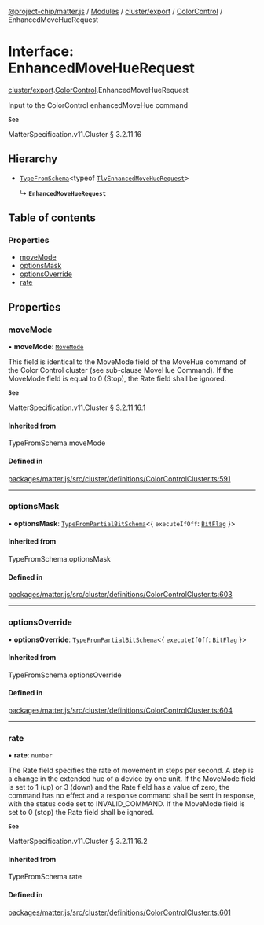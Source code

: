 [@project-chip/matter.js](../README.md) / [Modules](../modules.md) / [cluster/export](../modules/cluster_export.md) / [ColorControl](../modules/cluster_export.ColorControl.md) / EnhancedMoveHueRequest

# Interface: EnhancedMoveHueRequest

[cluster/export](../modules/cluster_export.md).[ColorControl](../modules/cluster_export.ColorControl.md).EnhancedMoveHueRequest

Input to the ColorControl enhancedMoveHue command

**`See`**

MatterSpecification.v11.Cluster § 3.2.11.16

## Hierarchy

- [`TypeFromSchema`](../modules/tlv_export.md#typefromschema)\<typeof [`TlvEnhancedMoveHueRequest`](../modules/cluster_export.ColorControl.md#tlvenhancedmovehuerequest)\>

  ↳ **`EnhancedMoveHueRequest`**

## Table of contents

### Properties

- [moveMode](cluster_export.ColorControl.EnhancedMoveHueRequest.md#movemode)
- [optionsMask](cluster_export.ColorControl.EnhancedMoveHueRequest.md#optionsmask)
- [optionsOverride](cluster_export.ColorControl.EnhancedMoveHueRequest.md#optionsoverride)
- [rate](cluster_export.ColorControl.EnhancedMoveHueRequest.md#rate)

## Properties

### moveMode

• **moveMode**: [`MoveMode`](../enums/cluster_export.ColorControl.MoveMode.md)

This field is identical to the MoveMode field of the MoveHue command of the Color Control cluster (see
sub-clause MoveHue Command). If the MoveMode field is equal to 0 (Stop), the Rate field shall be ignored.

**`See`**

MatterSpecification.v11.Cluster § 3.2.11.16.1

#### Inherited from

TypeFromSchema.moveMode

#### Defined in

[packages/matter.js/src/cluster/definitions/ColorControlCluster.ts:591](https://github.com/project-chip/matter.js/blob/6d3b6a5d957d88a9231d6ecab4bb41f8133112be/packages/matter.js/src/cluster/definitions/ColorControlCluster.ts#L591)

___

### optionsMask

• **optionsMask**: [`TypeFromPartialBitSchema`](../modules/schema_export.md#typefrompartialbitschema)\<\{ `executeIfOff`: [`BitFlag`](../modules/schema_export.md#bitflag)  }\>

#### Inherited from

TypeFromSchema.optionsMask

#### Defined in

[packages/matter.js/src/cluster/definitions/ColorControlCluster.ts:603](https://github.com/project-chip/matter.js/blob/6d3b6a5d957d88a9231d6ecab4bb41f8133112be/packages/matter.js/src/cluster/definitions/ColorControlCluster.ts#L603)

___

### optionsOverride

• **optionsOverride**: [`TypeFromPartialBitSchema`](../modules/schema_export.md#typefrompartialbitschema)\<\{ `executeIfOff`: [`BitFlag`](../modules/schema_export.md#bitflag)  }\>

#### Inherited from

TypeFromSchema.optionsOverride

#### Defined in

[packages/matter.js/src/cluster/definitions/ColorControlCluster.ts:604](https://github.com/project-chip/matter.js/blob/6d3b6a5d957d88a9231d6ecab4bb41f8133112be/packages/matter.js/src/cluster/definitions/ColorControlCluster.ts#L604)

___

### rate

• **rate**: `number`

The Rate field specifies the rate of movement in steps per second. A step is a change in the extended hue of
a device by one unit. If the MoveMode field is set to 1 (up) or 3 (down) and the Rate field has a value of
zero, the command has no effect and a response command shall be sent in response, with the status code set
to INVALID_COMMAND. If the MoveMode field is set to 0 (stop) the Rate field shall be ignored.

**`See`**

MatterSpecification.v11.Cluster § 3.2.11.16.2

#### Inherited from

TypeFromSchema.rate

#### Defined in

[packages/matter.js/src/cluster/definitions/ColorControlCluster.ts:601](https://github.com/project-chip/matter.js/blob/6d3b6a5d957d88a9231d6ecab4bb41f8133112be/packages/matter.js/src/cluster/definitions/ColorControlCluster.ts#L601)
